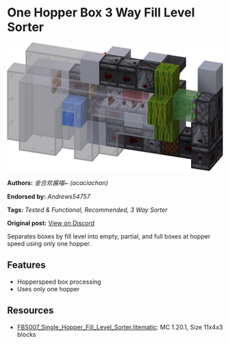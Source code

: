 # One Hopper Box 3 Way Fill Level Sorter
<img alt="area_render_7s_.png" src="images/area_render_7s_.png?raw=1" height="300px">

**Authors:** *金合欢酱喵~ (acaciachan)*

**Endorsed by:** *Andrews54757*

**Tags:** *Tested & Functional, Recommended, 3 Way Sorter*

**Original post:** [View on Discord](https://discord.com/channels/1375556143186837695/1388565121130823800)

Separates boxes by fill level into empty, partial, and full boxes at hopper speed using only one hopper.
## Features
- Hopperspeed box processing
- Uses only one hopper

## Resources
- [FBS007_Single_Hopper_Fill_Level_Sorter.litematic](attachments/FBS007_Single_Hopper_Fill_Level_Sorter.litematic): MC 1.20.1, Size 11x4x3 blocks
